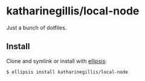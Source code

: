 # katharinegillis/local-node
Just a bunch of dotfiles.

## Install
Clone and symlink or install with [ellipsis][ellipsis]:

```
$ ellipsis install katharinegillis/local-node
```

[ellipsis]: http://ellipsis.sh
